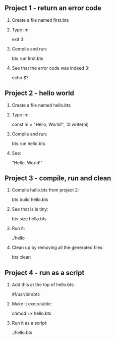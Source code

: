 Project 1 - return an error code
--------------------------------

1. Create a file named first.bts

2. Type in:

   exit 3

3. Compile and run:

   bts run first.bts

4. See that the error code was indeed 3:

   echo $?


Project 2 - hello world
-----------------------

1. Create a file named hello.bts

2. Type in:

   const hi = "Hello, World!", 10
   write(hi)

3. Compile and run:

   bts run hello.bts

4. See:

   "Hello, World!"


Project 3 - compile, run and clean
----------------------------------

1. Compile hello.bts from project 2:

   bts build hello.bts

2. See that is is tiny:

   bts size hello.bts

3. Run it:

   ./hello

4. Clean up by removing all the generated files:

   bts clean


Project 4 - run as a script
---------------------------

1. Add this at the top of hello.bts:

   #!/usr/bin/bts

2. Make it executable:

   chmod +x hello.bts

3. Run it as a script:

   ./hello.bts


